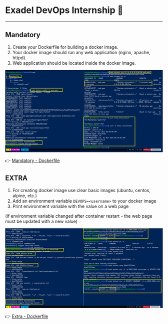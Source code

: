 # Exadel DevOps Internship 🤘

---

## Mandatory

1. Create your Dockerfile for building a docker image. 
2. Your docker image should run any web application (nginx, apache, httpd). 
3. Web application should be located inside the docker image.

![Result](../src/img5.png)

👉 [Mandatory - Dockerfile](../docker/mandatory/Dockerfile)

## EXTRA

1. For creating docker image use clear basic images (ubuntu, centos, alpine, etc.)
2. Add an environment variable `DEVOPS=<username>` to your docker image 
3. Print environment variable with the value on a web page 

(if environment variable changed after container restart - the web page must be updated with a new value)

![Extra result](../src/img6.png)

👉 [Extra - Dockerfile](../docker/extra/Dockerfile)